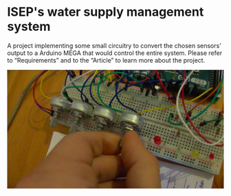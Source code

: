 # ISEP's water supply management system
A project implementing some small circuitry to convert the chosen sensors’ output to a Arduino MEGA that would control the  entire system.
Please refer to “Requirements” and to the “Article” to learn more about the project.
<p align="center">
  <img src="./watering.png"/>
</p>

